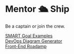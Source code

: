 # Mentor :passenger_ship: Ship
Be a captain or join the crew.

[SMART Goal Examples](https://github.com/codesyracuse/mentor-ship/tree/master/smart-goal-examples)  
[DevOps Diagram Generator](https://xebialabs.com/devops-diagram-generator/)  
[Front-End Roadamp](https://roadmap.sh/frontend)
